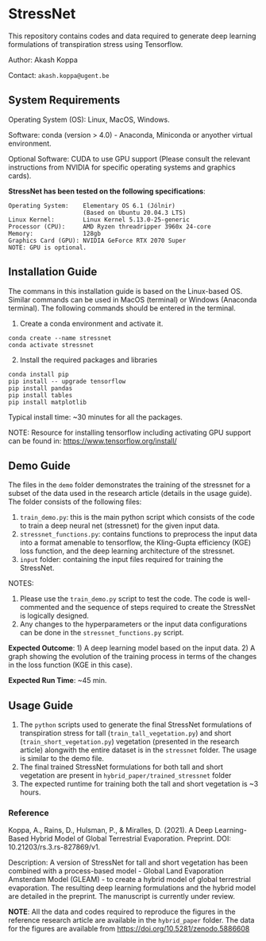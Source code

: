 # StressNet
This repository contains codes and data required to generate deep learning formulations of transpiration stress using Tensorflow. 

Author: Akash Koppa 

Contact: `akash.koppa@ugent.be`

## System Requirements

Operating System (OS): Linux, MacOS, Windows.

Software: conda (version > 4.0) - Anaconda, Miniconda or anyother virtual environment.

Optional Software: CUDA to use GPU support (Please consult the relevant instructions from NVIDIA for specific operating systems and graphics cards). 

**StressNet has been tested on the following specifications**:
```
Operating System:    Elementary OS 6.1 (Jólnir) 
                     (Based on Ubuntu 20.04.3 LTS)
Linux Kernel:        Linux Kernel 5.13.0-25-generic
Processor (CPU):     AMD Ryzen threadripper 3960x 24-core
Memory:              128gb
Graphics Card (GPU): NVIDIA GeForce RTX 2070 Super
NOTE: GPU is optional. 
```

## Installation Guide

The commans in this installation guide is based on the Linux-based OS. Similar commands can be used in MacOS (terminal) or Windows (Anaconda terminal). The following commands should be entered in the terminal.

1. Create a conda environment and activate it.
```
conda create --name stressnet
conda activate stressnet
```

2. Install the required packages and libraries
```
conda install pip
pip install -- upgrade tensorflow
pip install pandas
pip install tables
pip install matplotlib
```
Typical install time: ~30 minutes for all the packages.

NOTE: Resource for installing tensorflow including activating GPU support can be found in: https://www.tensorflow.org/install/

## Demo Guide
The files in the `demo` folder demonstrates the training of the stressnet for a subset of the data used in the research article (details in the usage guide). The folder consists of the following files:

1. `train_demo.py`: this is the main python script which consists of the code to train a deep neural net (stressnet) for the given input data.
2. `stressnet_functions.py`: contains functions to preprocess the input data into a format amenable to tensorflow, the Kling-Gupta efficiency (KGE) loss function, and the deep learning architecture of the stressnet. 
3. `input` folder: containing the input files required for training the StressNet.

NOTES:
1. Please use the `train_demo.py` script to test the code. The code is well-commented and the sequence of steps required to create the StressNet is logically designed.
2. Any changes to the hyperparameters or the input data configurations can be done in the `stressnet_functions.py` script. 

**Expected Outcome**: 1) A deep learning model based on the input data. 2) A graph showing the evolution of the training process in terms of the changes in the loss function (KGE in this case).

**Expected Run Time**: ~45 min. 

## Usage Guide
1. The `python` scripts used to generate the final StressNet formulations of transpiration stress for tall (`train_tall_vegetation.py`) and short (`train_short_vegetation.py`) vegetation (presented in the research article) alongwith the entire dataset is in the `stressnet` folder. The usage is similar to the demo file. 
2. The final trained StressNet formulations for both tall and short vegetation are present in `hybrid_paper/trained_stressnet` folder
3. The expected runtime for training both the tall and short vegetation is ~3 hours. 

### Reference

Koppa, A., Rains, D., Hulsman, P., & Miralles, D. (2021). A Deep Learning-Based Hybrid Model of Global Terrestrial Evaporation. Preprint. DOI: 10.21203/rs.3.rs-827869/v1.

Description: A version of StressNet for tall and short vegetation has been combined with a process-based model - Global Land Evaporation Amsterdam Model (GLEAM) - to create a hybrid model of global terrestrial evaporation. The resulting deep learning formulations and the hybrid model are detailed in the preprint. The manuscript is currently under review.

**NOTE**: All the data and codes required to reproduce the figures in the reference research article are available in the `hybrid_paper` folder. The data for the figures are available from https://doi.org/10.5281/zenodo.5886608



